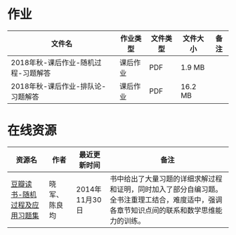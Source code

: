 # 作业

文件名|作业类型|文件类型|文件大小|备注
---|---|---|---|---
2018年秋-课后作业-随机过程-习题解答|课后作业|PDF|1.9 MB
2018年秋-课后作业-排队论-习题解答|课后作业|PDF|16.2 MB

# 在线资源

资源名|作者|最近更新时间|备注
---|---|---|---
[豆瓣读书-随机过程及应用习题集](https://book.douban.com/subject/6065468/)|晓军、陈良均 |2014年11月30日|书中给出了大量习题的详细求解过程和证明，同时加入了部分自编习题。全书注重理工结合，难度适中，强调各章节知识点间的联系和数学思维能力的训练。 
